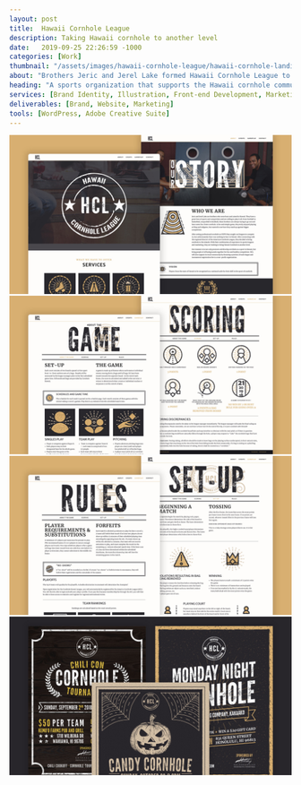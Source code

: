 ```yaml
---
layout: post
title:  Hawaii Cornhole League
description: Taking Hawaii cornhole to another level
date:   2019-09-25 22:26:59 -1000
categories: [Work]
thumbnail: "/assets/images/hawaii-cornhole-league/hawaii-cornhole-landing-page.jpg"
about: "Brothers Jeric and Jerel Lake formed Hawaii Cornhole League to promote and develop cornhole as a sport in Hawaii while bringing people of all backgrounds together for fun and healthy competition. They aim to bring national scale recognition for cornhole players in Hawaii."
heading: "A sports organization that supports the Hawaii cornhole community."
services: [Brand Identity, Illustration, Front-end Development, Marketing Materials]
deliverables: [Brand, Website, Marketing]
tools: [WordPress, Adobe Creative Suite]
---
```

<img alt="Hawaii Cornhole League - Landing" src="/assets/images/hawaii-cornhole-league/hawaii-cornhole-landing-page.jpg">
<img alt="Hawaii Cornhole League - Game & Scoring" src="/assets/images/hawaii-cornhole-league/hawaii-cornhole-game-scoring-page.jpg">
<img alt="Hawaii Cornhole League - Branding" src="/assets/images/hawaii-cornhole-league/hawaii-cornhole-rules-setup-page.jpg">
<img alt="Hawaii Cornhole League - Print" src="/assets/images/hawaii-cornhole-league/hawaii-cornhole-print-1.jpg">